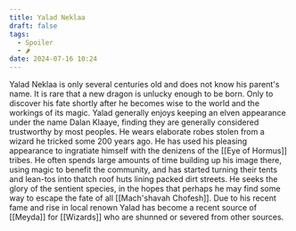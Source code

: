 ```yaml
---
title: Yalad Neklaa
draft: false
tags:
  - Spoiler
  - 🌶
date: 2024-07-16 10:24
---
```

Yalad Neklaa is only several centuries old and does not know his parent's name. It is rare that a new dragon is unlucky enough to be born. Only to discover his fate shortly after he becomes wise to the world and the workings of its magic. Yalad generally enjoys keeping an elven appearance under the name Dalan Klaaye, finding they are generally considered trustworthy by most peoples. He wears elaborate robes stolen from a wizard he tricked some 200 years ago. He has used his pleasing appearance to ingratiate himself with the denizens of the [[Eye of Hormus]] tribes. He often spends large amounts of time building up his image there, using magic to benefit the community, and has started turning their tents and lean-tos into thatch roof huts lining packed dirt streets. He seeks the glory of the sentient species, in the hopes that perhaps he may find some way to escape the fate of all [[Mach'shavah Chofesh]]. Due to his recent fame and rise in local renown Yalad has become a recent source of [[Meyda]] for [[Wizards]] who are shunned or severed from other sources.